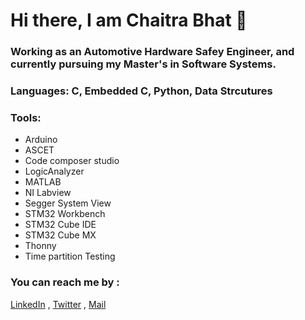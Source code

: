# Hi there, I am Chaitra Bhat 👋

### Working as an Automotive Hardware Safey Engineer, and currently pursuing my Master's in Software Systems.

### Languages:   C, Embedded C, Python, Data Strcutures  

### Tools:  
- Arduino
- ASCET
- Code composer studio
- LogicAnalyzer
- MATLAB
- NI Labview
- Segger System View
- STM32 Workbench
- STM32 Cube IDE
- STM32 Cube MX
- Thonny 
- Time partition Testing  


### You can reach me by :

[LinkedIn](www.linkedin.com/in/chaitra-b-54a53814) , 
[Twitter](https://twitter.com/chaitra_bhat17) ,
[Mail](chaitrabhatganesh@gmail.com)

<!--
**Chaitra-bhat/Chaitra-bhat** is a ✨ _special_ ✨ repository because its `README.md` (this file) appears on your GitHub profile.

Here are some ideas to get you started:

- 🔭 I’m currently working on ...
- 🌱 I’m currently learning ...
- 👯 I’m looking to collaborate on ...
- 🤔 I’m looking for help with ...
- 💬 Ask me about ...
- 📫 How to reach me: ...
- 😄 Pronouns: ...
- ⚡ Fun fact: ...
-->
